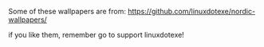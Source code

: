 Some of these wallpapers are from: https://github.com/linuxdotexe/nordic-wallpapers/

if you like them, remember go to support linuxdotexe!
